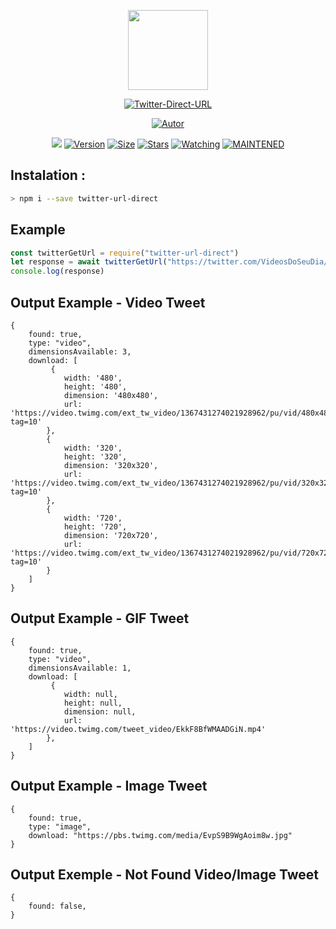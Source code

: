 <p align="center">
<img src="https://avatars0.githubusercontent.com/u/4674786?s=400&u=2f77d382a4428c141558772a2b7ad3a36bebf5bc&v=4" width="128" height="128"/>
</p>
<p align="center">
<a href="#"><img title="Twitter-Direct-URL" src="https://img.shields.io/badge/Twitter%20Direct%20URL-green?colorA=%23ff0000&colorB=27b6e5&style=for-the-badge"></a>
</p>
<p align="center">
<a href="https://github.com/victorsouzaleal"><img title="Autor" src="https://img.shields.io/badge/Author-victorsouzaleal-27b6e5.svg?style=for-the-badge&logo=github"></a>
</p>
</p>
<p align="center">
<a href="https://hits.seeyoufarm.com"><img src="https://hits.seeyoufarm.com/api/count/incr/badge.svg?url=https%3A%2F%2Fgithub.com%2Fvictorsouzaleal%2Ftwitter-direct-url&count_bg=%2327B6E5&title_bg=%23555555&icon=&icon_color=%23E7E7E7&title=hits&edge_flat=false"/></a>
<a href="#"><img title="Version" src="https://img.shields.io/github/package-json/v/victorsouzaleal/twitter-direct-url?color=27B6E5&logo=github&style=flat-square"></a>
<a href="#"><img title="Size" src="https://img.shields.io/bundlephobia/min/twitter-url-direct?color=27B6E5&logo=npm&style=flat-square"></a>
<a href="https://github.com/victorsouzaleal/twitter-direct-url/stargazers/"><img title="Stars" src="https://img.shields.io/github/stars/victorsouzaleal/twitter-direct-url?color=27B6E5&logo=github&style=flat-square"></a>
<a href="https://github.com/victorsouzaleal/twitter-direct-url/watchers"><img title="Watching" src="https://img.shields.io/github/watchers/victorsouzaleal/twitter-direct-url?color=27B6E5&logo=github&style=flat-square"></a>
<a href="#"><img title="MAINTENED" src="https://img.shields.io/badge/MAINTENED-YES-27B6E5?style=flat-square"/></a>
</p>

## Instalation :
```bash
> npm i --save twitter-url-direct
```

## Example
```js
const twitterGetUrl = require("twitter-url-direct")
let response = await twitterGetUrl("https://twitter.com/VideosDoSeuDia/status/1367431296604078082")
console.log(response)
```

## Output Example - Video Tweet
```
{
    found: true,
    type: "video",
    dimensionsAvailable: 3,
    download: [
         {
            width: '480',
            height: '480',
            dimension: '480x480',
            url: 'https://video.twimg.com/ext_tw_video/1367431274021928962/pu/vid/480x480/Mci5Lz4vRDtmGMCM.mp4?tag=10'
        },
        {
            width: '320',
            height: '320',
            dimension: '320x320',
            url: 'https://video.twimg.com/ext_tw_video/1367431274021928962/pu/vid/320x320/EBqdjRZKrUDG1Q_Q.mp4?tag=10'
        },
        {
            width: '720',
            height: '720',
            dimension: '720x720',
            url: 'https://video.twimg.com/ext_tw_video/1367431274021928962/pu/vid/720x720/jQpjRIlF03JxfgwD.mp4?tag=10'
        }
    ]
}
```

## Output Example - GIF Tweet
```
{
    found: true,
    type: "video",
    dimensionsAvailable: 1,
    download: [
         {
            width: null,
            height: null,
            dimension: null,
            url: 'https://video.twimg.com/tweet_video/EkkF8BfWMAADGiN.mp4'
        },
    ]
}
```

## Output Example - Image Tweet
```
{
    found: true,
    type: "image",
    download: "https://pbs.twimg.com/media/EvpS9B9WgAoim8w.jpg"
}
```

## Output Exemple - Not Found Video/Image Tweet
```
{
    found: false,
}
```
